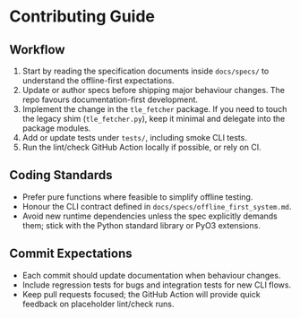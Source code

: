 # Contributing Guide

## Workflow

1. Start by reading the specification documents inside `docs/specs/` to
   understand the offline-first expectations.
2. Update or author specs before shipping major behaviour changes. The
   repo favours documentation-first development.
3. Implement the change in the `tle_fetcher` package. If you need to
   touch the legacy shim (`tle_fetcher.py`), keep it minimal and delegate
   into the package modules.
4. Add or update tests under `tests/`, including smoke CLI tests.
5. Run the lint/check GitHub Action locally if possible, or rely on CI.

## Coding Standards

- Prefer pure functions where feasible to simplify offline testing.
- Honour the CLI contract defined in `docs/specs/offline_first_system.md`.
- Avoid new runtime dependencies unless the spec explicitly demands
  them; stick with the Python standard library or PyO3 extensions.

## Commit Expectations

- Each commit should update documentation when behaviour changes.
- Include regression tests for bugs and integration tests for new CLI
  flows.
- Keep pull requests focused; the GitHub Action will provide quick
  feedback on placeholder lint/check runs.
